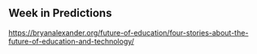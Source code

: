 ## Week in Predictions

https://bryanalexander.org/future-of-education/four-stories-about-the-future-of-education-and-technology/
